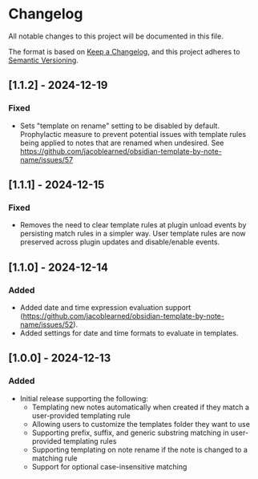 # Changelog

All notable changes to this project will be documented in this file.

The format is based on [Keep a Changelog](https://keepachangelog.com/en/1.1.0/),
and this project adheres to [Semantic Versioning](https://semver.org/spec/v2.0.0.html).

## [1.1.2] - 2024-12-19

### Fixed

- Sets "template on rename" setting to be disabled by default.
  Prophylactic measure to prevent potential issues with template rules being applied to notes that are renamed when undesired.
  See https://github.com/jacoblearned/obsidian-template-by-note-name/issues/57

## [1.1.1] - 2024-12-15

### Fixed

- Removes the need to clear template rules at plugin unload events by persisting match rules in a simpler way.
  User template rules are now preserved across plugin updates and disable/enable events.

## [1.1.0] - 2024-12-14

### Added

- Added date and time expression evaluation support (https://github.com/jacoblearned/obsidian-template-by-note-name/issues/52).
- Added settings for date and time formats to evaluate in templates.

## [1.0.0] - 2024-12-13

### Added

- Initial release supporting the following:
    - Templating new notes automatically when created if they match a user-provided templating rule
    - Allowing users to customize the templates folder they want to use
    - Supporting prefix, suffix, and generic substring matching in user-provided templating rules
    - Supporting templating on note rename if the note is changed to a matching rule
    - Support for optional case-insensitive matching
